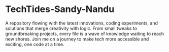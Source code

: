 # TechTides-Sandy-Nandu
A repository flowing with the latest innovations, coding experiments, and solutions that merge creativity with logic. From small tweaks to groundbreaking projects, every file is a wave of knowledge waiting to reach new shores. Join me on a journey to make tech more accessible and exciting, one code at a time.
